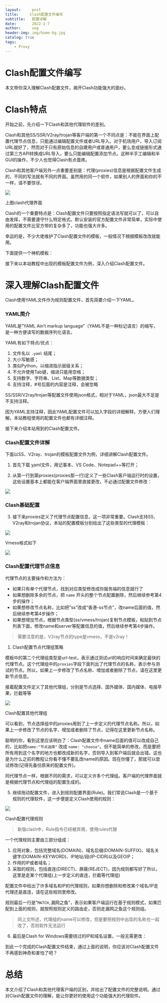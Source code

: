 ```yaml
---
layout:     post
title:     Clash配置文件编写
subtitle:   配置详解
date:       2022-1-7
author:     veg
header-img: img/home-bg.jpg
catalog: true
tags:
    - Proxy
---
```

# Clash配置文件编写

本文带你深入理解Clash配置文件，揭开Clash功能强大的面纱。

# **Clash特点**

开始之前，先介绍一下Clash和其他代理软件的差别。

Clash和其他SS/SSR/V2ray/trojan等客户端的第一个不同点是：不能在界面上配置代理节点信息，只能通过编辑配置文件或者URL导入。对于机场用户，导入订阅URL就好了，然而对于只有原始信息的自建用户或普通用户，要么变成链接形式通过第三方API转换成URL导入，要么只能编辑配置添加节点。这种半手工编辑和半GUI的操作，不少人也觉得Clash有点蛋疼。

Clash和其他客户端另外一点重要差别是：代理(proxies)信息是根据配置文件生成的，不同的写法就有不同的界面。虽然用的同一个软件，如果别人的界面和你的不一样，请不要惊讶。

![](https://raw.githubusercontent.com/vveg26/ImageHosting/master/proxy/clash/clash_yaml/clash_yaml_1.png)

上图clash代理界面

Clash的一个重要特点是：Clash配置文件只要按照指定语法写就可以了，可以自由发挥，不需要遵守什么特定格式。默认安装的官方配置文件非常简单，实际中使用的配置文件比官方带的复杂多了，功能也强大许多。

幸运的是，不少大佬维护了Clash配置文件的模板，一般情况下根据模板改改就能用。

下面提供一个神机模板：

接下来以本站教程中出现的模板配置文件为例，深入介绍Clash配置文件。

# **深入理解Clash配置文件**

Clash使用YAML文件作为规则配置文件，首先简要介绍一下YAML。

### **YAML简介**

YAML是”YAML Ain’t markup language”（YAML不是一种标记语言）的缩写，是一种方便读写的数据序列化语言。

YAML有如下特点/优点：

1. 文件名以 `.yaml` 结尾；
2. 大小写敏感；
3. 类似Python，以缩进指示层级关系；
4. 不允许使用Tab键，缩进只能用空格；
5. 支持数字、字符串、List、Map等数据类型；
6. 支持注释，#号后面的内容是注释，会被忽略

SS/SSR/V2ray/trojan等配置文件使用json格式，相对于YAML，json最大不足是不支持注释。

因为YAML支持注释，因此YAML配置文件可以加入字段的详细解释，方便人们理解。本站教程使用的配置文件也都有详细注释。

接下来介绍本站用到的Clash配置文件。

### **Clash配置文件详解**

下面以SS、V2ray、trojan的模板配置文件为例，详细讲解Clash配置文件。

1. 首先下载 [y](https://v2xtls.org/clash_template2.yaml)aml文件，用记事本、VS Code、Notepad++等打开；

2. 从第一行到第proxies(proxies那一行)定义了一些Clash客户端运行时的设置，这些设置基本上都能在客户端界面里直接更改，不必通过配置文件修改：

![](https://raw.githubusercontent.com/vveg26/ImageHosting/master/proxy/clash/clash_yaml/clash_yaml_2.png)

### Clash基础配置

3. 接下来proxies定义了代理节点配置信息，这一项非常重要。Clash支持SS、V2ray和trojan协议，本站的配置模板分别给出了这些类型的代理模板：

![](https://raw.githubusercontent.com/vveg26/ImageHosting/master/proxy/clash/clash_yaml/clash_yaml_3.png)

Vmess格式如下

![](https://raw.githubusercontent.com/vveg26/ImageHosting/master/proxy/clash/clash_yaml/clash_yaml_4.png)

### Clash配置代理节点信息

代理节点的主要操作和方法为：

- 如果只有单个代理节点，找到对应类型修改成你服务端的信息就行了
- 如果想删除多余的节点，把 `name` 开头的整个节点配置删除，然后继续参考第4步的操作；
- 如果想修改节点名称，比如把”ss”改成“香港-ss节点”，改name后面的值，然后继续参考第4步操作；
- 如果想增加节点，根据节点类型(ss/vmess/trojan)复制节点模板，粘贴到节点列表下面，修改name和server等配置信息的值，然后继续参考第4步操作。

> 需要注意的是，V2ray节点的type是vmess，不是v2ray！

1. Clash配置节点代理组策略

模板中的第二个代理组类型是url-test，表示通过测试url的响应时间来确定最快的代理节点。这个代理组中的`proxies`字段下面列出了代理节点的名称，表示参与测试的节点。所以，如果上一步修改了节点名称、增加或者删除了节点，请在这里更新节点信息。

接着配置文件定义了其他代理组，分别是节点选择、国外媒体、国内媒体、电报苹果，拦截等等

![](https://raw.githubusercontent.com/vveg26/ImageHosting/master/proxy/clash/clash_yaml/clash_yaml_5.png)

Clash配置其他代理组

可以看到，节点选择组中的proxies用到了上一步定义的代理节点名称。所以，如果上一步修改了节点的名字、增加或者删除了节点，记得在这里更新节点名称。

聪明的你，看到这里应该明白了：Clash配置文件中name后面的值可以改成自己的，比如把`name:"节点选择"` 改成 `name: "choose"`。但不能简单的修改，而是要把所有用到这个名字的地方也都改成新的名字，否则导入到客户端后就会出错。这也是为什么之前的教程让你看不懂不要乱改name的原因。现在你懂了，那就可以尝试修改(记得先备份原来的配置文件)。

同代理节点一样，根据不同的需求，可以定义许多个代理组。客户端的代理界面就是根据代理节点和代理组的配置生成的。

5. 继续拖动配置文件，进入到规则配置界面(Rule)。我们常说Clash是一个基于规则的代理软件，这一步便是定义Clash使用的规则：

![](https://raw.githubusercontent.com/vveg26/ImageHosting/master/proxy/clash/clash_yaml/clash_yaml_6.png)

Clash配置代理规则

> 新版clash中，Rule指令已经被弃用，使用rules代替

一个代理规则主要由三部分组成：

1. 应用对象，包括完整域名(DOMAIN)、域名后缀(DOMAIN-SUFFIX)、域名关键字(DOMAIN-KEYWORD)、IP地址/段(IP-CIDR)以及GEOIP；
2. 作用的IP或者域名；
3. 采取的规则，包括直连(DIRECT)、屏蔽(REJECT)，因为规则都写好了所以，这里是走某个代理组(上一步定义的直连，拦截等代理组)

配置文件中给出了许多域名和IP的代理规则，如果你想删除和修改某个域名/IP走代理还是直连，请在这些规则里修改。

规则最后一行是“`MATCH,`漏网之鱼”，表示如果客户端运行在基于规则模式，如果匹配到上面的规则，就按照规则定义的路由走，否则走漏网之鱼这个规则组。

> 同上文所述，代理组的name可以修改，但是要把规则中出现的名称也一起改了，否则软件无法运行

6. 最后是Clash for Windows需要绕过的IP和域名设置，一般无需更改：

到此一个完成的Clash配置文件结束，通过上面的说明，你应该对Clash配置文件不再感到神奇和害怕了吧？

# **总结**

本文介绍了Clash和其他代理客户端的区别，并给出了配置文件的完整说明。通过对Clash配置文件的理解，能让你更好的使用这个功能强大的代理软件。